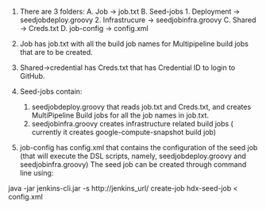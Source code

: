 1. There are 3 folders:
    A. Job -> job.txt
    B. Seed-jobs
       1. Deployment -> seedjobdeploy.groovy
       2. Infrastrucure -> seedjobinfra.groovy
    C. Shared -> Creds.txt
    D. job-config -> config.xml

2. Job has job.txt with all the build job names for Multipipeline build jobs that are to be created.

3. Shared->credential has Creds.txt that has Credential ID to login to GitHub.

4. Seed-jobs contain:
   1. seedjobdeploy.groovy that reads job.txt and Creds.txt, and creates MultiPipeline Build jobs for all the job names in job.txt.
   2. seedjobinfra.groovy creates infrastructure related build jobs ( currently it creates google-compute-snapshot build job)

5. job-config has config.xml that contains the configuration of the seed job (that will execute the DSL scripts, namely, seedjobdeploy.groovy and seedjobinfra.groovy)
The seed job can be created through command line using:

java -jar jenkins-cli.jar -s http://jenkins_url/ create-job hdx-seed-job < config.xml

